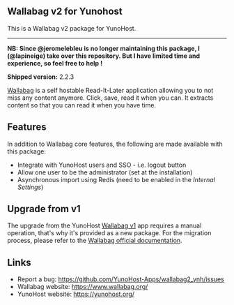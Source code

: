 Wallabag v2 for Yunohost
------------------------

This is a Wallabag v2 package for YunoHost.

---

**NB: Since @jeromelebleu is no longer maintaining this package, I (@lapineige) take over this repository. But I have limited time and experience, so feel free to help !**

**Shipped version:** 2.2.3

[Wallabag](https://www.wallabag.org/) is a self hostable Read-It-Later application allowing
you to not miss any content anymore. Click, save, read it when you can.
It extracts content so that you can read it when you have time.

## Features

In addition to Wallabag core features, the following are made available with
this package:

 * Integrate with YunoHost users and SSO - i.e. logout button
 * Allow one user to be the administrator (set at the installation)
 * Asynchronous import using Redis (need to be enabled in the *Internal Settings*)


## Upgrade from v1

The upgrade from the YunoHost [Wallabag v1](https://github.com/YunoHost-Apps/wallabag_ynh)
app requires a manual operation, that's why it's provided as a new package.
For the migration process, please refer to the
[Wallabag official documentation](https://doc.wallabag.org/fr/user/import/wallabagv1.html).

## Links

 * Report a bug: https://github.com/YunoHost-Apps/wallabag2_ynh/issues
 * Wallabag website: https://www.wallabag.org/
 * YunoHost website: https://yunohost.org/
